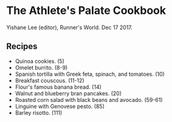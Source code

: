 # The Athlete's Palate Cookbook
Yishane Lee (editor), Runner's World. Dec 17 2017.

## Recipes
* Quinoa cookies. (5)
* Omelet burrito. (8-9)
* Spanish tortilla with Greek feta, spinach, and tomatoes. (10)
* Breakfast couscous. (11-12)
* Flour's famous banana bread. (14)
* Walnut and blueberry bran pancakes. (20)
* Roasted corn salad with black beans and avocado. (59-61)
* Linguine with Genovese pesto. (85)
* Barley risotto. (111)

